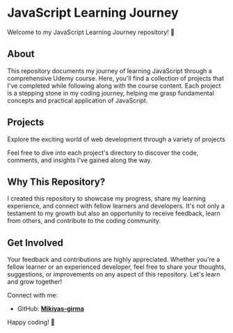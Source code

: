 # JavaScript Learning Journey

Welcome to my JavaScript Learning Journey repository! 🌟

## About

This repository documents my journey of learning JavaScript through a comprehensive Udemy course. Here, you'll find a collection of projects that I've completed while following along with the course content. Each project is a stepping stone in my coding journey, helping me grasp fundamental concepts and practical application of JavaScript.

## Projects

Explore the exciting world of web development through a variety of projects

Feel free to dive into each project's directory to discover the code, comments, and insights I've gained along the way.

## Why This Repository?

I created this repository to showcase my progress, share my learning experience, and connect with fellow learners and developers. It's not only a testament to my growth but also an opportunity to receive feedback, learn from others, and contribute to the coding community.

## Get Involved

Your feedback and contributions are highly appreciated. Whether you're a fellow learner or an experienced developer, feel free to share your thoughts, suggestions, or improvements on any aspect of this repository. Let's learn and grow together!

Connect with me:
- GitHub: **[Mikiyas-girma](https://github.com/mikiyas-girma)**

Happy coding! 🚀


